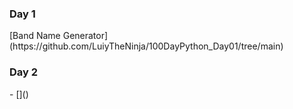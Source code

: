 <h3>Day 1</h3>
[Band Name Generator](https://github.com/LuiyTheNinja/100DayPython_Day01/tree/main)

<h3>Day 2</h3>
- []()
